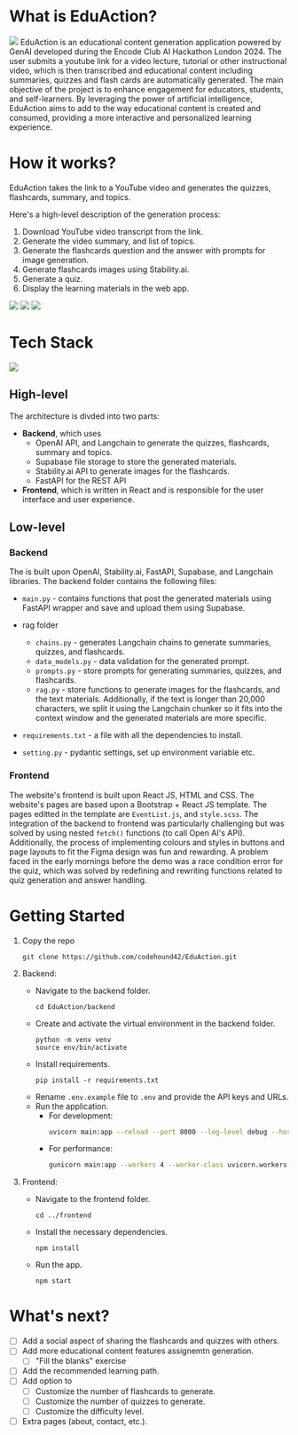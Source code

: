 # What is EduAction?
![](imgs/landingpage.png)
EduAction is an educational content generation application powered by GenAI developed during the Encode Club AI Hackathon London 2024. The user submits a youtube link for a video lecture, tutorial or other instructional video, which is then transcribed and educational content including summaries, quizzes and flash cards are automatically generated. The main objective of the project is to enhance engagement for educators, students, and self-learners. By leveraging the power of artificial intelligence, EduAction aims to add to the way educational content is created and consumed, providing a more interactive and personalized learning experience.


# How it works?
EduAction takes the link to a YouTube video and generates the quizzes, flashcards, summary, and topics.

Here's a high-level description of the generation process:
1) Download YouTube video transcript from the link.
2) Generate the video summary, and list of topics.
3) Generate the flashcards question and the answer with prompts for image generation.
4) Generate flashcards images using Stability.ai.
5) Generate a quiz.
6) Display the learning materials in the web app.

![](imgs/quizzes.jpeg)
![](imgs/flashcards1.jpeg)
![](imgs/flashcards2.jpeg)


# Tech Stack
![](imgs/architecture.png)

## High-level
The architecture is divded into two parts:
- **Backend**, which uses
    - OpenAI API, and Langchain to generate the quizzes, flashcards, summary and topics.
    - Supabase file storage to store the generated materials.
    - Stability.ai API to generate images for the flashcards.
    - FastAPI for the REST API
- **Frontend**, which is written in React and is responsible for the user interface and user experience.

## Low-level
### Backend
The is built upon OpenAI, Stability.ai, FastAPI, Supabase, and Langchain libraries. The backend folder contains the following files:
- `main.py` - contains functions that post the generated materials using FastAPI wrapper and save and upload them using Supabase.
- rag folder
    - `chains.py` - generates Langchain chains to generate summaries, quizzes, and flashcards.
    - `data_models.py` - data validation for the generated prompt.
    - `prompts.py` - store prompts for generating summaries, quizzes, and flashcards.
    - `rag.py` - store functions to generate images for the flashcards, and the text materials. Additionally, if the text is longer than 20,000 characters, we split it using the Langchain chunker so it fits into the context window and the generated materials are more specific.

- `requirements.txt` - a file with all the dependencies to install.
- `setting.py` - pydantic settings, set up environment variable etc.


### Frontend
The website's frontend is built upon React JS, HTML and CSS. The website's pages are based upon a Bootstrap + React JS template. The pages editted in the template are `EventList.js`, and `style.scss`. The integration of the backend to frontend was particularly challenging but was solved by using nested `fetch()` functions (to call Open AI's API). Additionally, the process of implementing colours and styles in buttons and page layouts to fit the Figma design was fun and rewarding. A problem faced in the early mornings before the demo was a race condition error for the quiz, which was solved by redefining and rewriting functions related to quiz generation and answer handling.



# Getting Started

1) Copy the repo
    ```
    git clone https://github.com/codehound42/EduAction.git
    ```
2) Backend:
    - Navigate to the backend folder.
        ```
        cd EduAction/backend
        ```
    - Create and activate the virtual environment in the backend folder.
        ```
        python -m venv venv
        source env/bin/activate
        ```
    - Install requirements.
        ```
        pip install -r requirements.txt
        ```
    - Rename `.env.example` file to `.env` and provide the API keys and URLs.
    - Run the application.
        - For development:
            ```bash
            uvicorn main:app --reload --port 8000 --log-level debug --host 0.0.0.0
            ```
        - For performance:
            ```bash
            gunicorn main:app --workers 4 --worker-class uvicorn.workers.UvicornWorker --bind 0.0.0.0:8000 --timeout 1800
            ```

3) Frontend:
    - Navigate to the frontend folder.
        ```
        cd ../frontend
        ```
    - Install the necessary dependencies.
        ```
        npm install
        ```

    - Run the app.
        ```
        npm start
        ```

# What's next?
- [ ] Add a social aspect of sharing the flashcards and quizzes with others.
- [ ] Add more educational content features assignemtn generation.
    - [ ] "Fill the blanks" exercise
- [ ] Add the recommended learning path.
- [ ] Add option to
    - [ ] Customize the number of flashcards to generate.
    - [ ] Customize the number of quizzes to generate.
    - [ ] Customize the difficulty level.
- [ ] Extra pages (about, contact, etc.).
